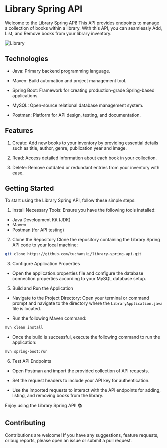 ﻿# Library Spring API
Welcome to the Library Spring API! This API provides endpoints to manage a collection of books within a library. With this API, you can seamlessly Add, List, and Remove books from your library inventory.

![Library](../book.jpg)

## Technologies

- Java: Primary backend programming language.

- Maven: Build automation and project management tool.

- Spring Boot: Framework for creating production-grade Spring-based applications.

- MySQL: Open-source relational database management system.

- Postman: Platform for API design, testing, and documentation.

## Features

1. Create: Add new books to your inventory by providing essential details such as title, author, genre, publication year and image.

2. Read: Access detailed information about each book in your collection.

3. Delete: Remove outdated or redundant entries from your inventory with ease.

## Getting Started

To start using the Library Spring API, follow these simple steps:

1. Install Necessary Tools:
Ensure you have the following tools installed:

- Java Development Kit (JDK)
- Maven
- Postman (for API testing)

2. Clone the Repository
Clone the repository containing the Library Spring API code to your local machine:

```bash
git clone https://github.com/tuchanski/library-spring-api.git
```

3. Configure Application Properties
- Open the application.properties file and configure the database connection properties according to your MySQL database setup.

5. Build and Run the Application

- Navigate to the Project Directory: Open your terminal or command prompt and navigate to the directory where the `LibraryApplication.java` file is located.

- Run the following Maven command:
```bash
mvn clean install
```

- Once the build is successful, execute the following command to run the application:
```bash
mvn spring-boot:run
```

6. Test API Endpoints
- Open Postman and import the provided collection of API requests.

- Set the request headers to include your API key for authentication.

- Use the imported requests to interact with the API endpoints for adding, listing, and removing books from the library.

Enjoy using the Library Spring API! 📚

## Contributing

Contributions are welcome! If you have any suggestions, feature requests, or bug reports, please open an issue or submit a pull request.
